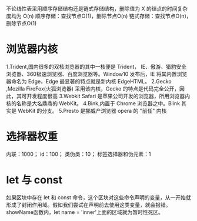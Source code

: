 不论线性表采用顺序存储结构还是链式存储结构，删除值为 X 的结点的时间复杂度均为 O(n) 
顺序存储：查找节点O(1)，删除节点O(n) 链式存储：查找节点O(n)，删除节点O(1)

# 浏览器内核
1.Trident,国内很多的双核浏览器的其中一核便是 Trident， IE、傲游、猎豹安全浏览器、360极速浏览器、百度浏览器等。Window10 发布后，IE 将其内置浏览器命名为 Edge，Edge 最显著的特点就是新内核 EdgeHTML。
2.Gecko ,Mozilla FireFox(火狐浏览器) 采用该内核，Gecko 的特点是代码完全公开，因此，其可开发程度很高
3.Webkit Safari 是苹果公司开发的浏览器，所用浏览器内核的名称是大名鼎鼎的 WebKit。
4.Bink,内置于 Chrome 浏览器之中。Blink 其实是 WebKit 的分支。
5.Presto 是挪威产浏览器 opera 的 "前任" 内核

# 选择器权重
内联：1000；
id：100；
类伪类：10；
标签选择器和伪元素：1
# let 与 const
如果区块中存在 let 和 const 命令，这个区块对这些命令声明的变量，从一开始就形成了封闭作用域。假如我们尝试在声明前去使用这类变量，就会报错。showName函数内，let name = 'inner'上面的区域就为暂时性死区。